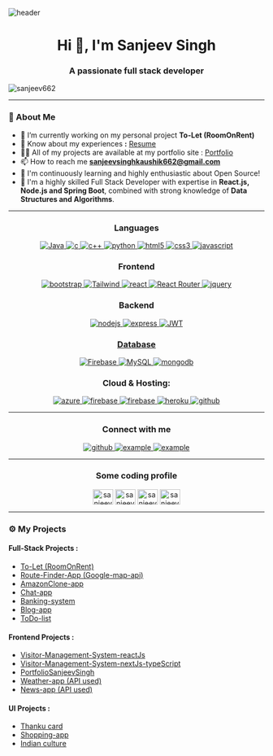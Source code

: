 ![header](https://user-images.githubusercontent.com/59575502/127335491-fdba1874-e943-4d3c-ab8c-678ffe22f8b8.png)

<a href="https://mahiiverse-portfolio.000webhostapp.com/" target="_blank"></a>

<h1 align="center">Hi 👋, I'm Sanjeev Singh</h1>

<h3 align="center">A passionate full stack developer</h3>

<!--[![Typing SVG](https://readme-typing-svg.herokuapp.com?duration=10000&center=true&vCenter=true&width=800&height=30&lines=Hello+this+is+Sanjeev%2C+Welcome+to+my+Github+page.)](https://git.io/typing-svg) -->

<p align="left"> <img src="https://komarev.com/ghpvc/?username=sanjeev662&label=Profile%20views&color=0e75b6&style=flat" alt="sanjeev662" /> </p>

---
### 👦 About Me
- 🔭 I’m currently working on my personal project **To-Let (RoomOnRent)**
- 📄 Know about my experiences **:** <a href="https://drive.google.com/file/d/1owTJHwvsvIn8PpVRFsKLpSqQIarMIKe9/view" target="_blank">Resume</a>
- 👨‍💻 All of my projects are available at my portfolio site : [Portfolio](https://portfolio-sanjeev-singh.vercel.app/)
- 📫 How to reach me **sanjeevsinghkaushik662@gmail.com**
- 🎯 I'm continuously learning and highly enthusiastic about Open Source!
- 💫 I'm a highly skilled Full Stack Developer with expertise in <strong>React.js, Node.js and Spring Boot</strong>, combined with strong knowledge of <strong>Data Structures
and Algorithms</strong>.

---

<h3 align="center">Languages</h3>
<p align="center">
  <a href="https://www.java.com" target="_blank" rel="noreferrer"> 
   <img src="https://img.shields.io/badge/java%20programming-%2338B2AC.svg?style=for-the-badge&logo=java&logoColor=white"
      alt="Java"/> 
  </a>
  <a href="https://www.cprogramming.com/" target="_blank"> 
    <img src="https://img.shields.io/badge/C%20programming-A8B9CC.svg?style=for-the-badge&logo=c&logoColor=white"
      alt="c"/>
  </a>
  <a href="https://www.cprogramming.com/" target="_blank"> 
    <img src="https://img.shields.io/badge/c++-%2300599C.svg?style=for-the-badge&logo=c%2B%2B&logoColor=white"
      alt="c++"/>
  </a>
  <a href="https://www.python.org" target="_blank"> 
    <img src="https://img.shields.io/badge/python-3670A0?style=for-the-badge&logo=python&logoColor=ffdd54" 
      alt="python"/> 
  </a>
  <a href="https://www.w3.org/html/" target="_blank"> 
    <img src="https://img.shields.io/badge/html-E34F26.svg?style=for-the-badge&logo=html5&logoColor=white"
      alt="html5"/> 
  </a>
  <a href="https://www.w3schools.com/css/" target="_blank">
    <img src="https://img.shields.io/badge/css-1572B6.svg?style=for-the-badge&logo=css3&logoColor=white"
      alt="css3"/>
  </a>
  <a href="https://developer.mozilla.org/en-US/docs/Web/JavaScript" target="_blank"> 
    <img src="https://img.shields.io/badge/Javascript-F7DF1E.svg?style=for-the-badge&logo=javascript&logoColor=black"
      alt="javascript"/> 
  </a>
</p>

<h3 align="center">Frontend</h3>
<p align="center">
      <a href="https://getbootstrap.com" target="_blank">
    <img src="https://img.shields.io/badge/bootstrap-7952B3.svg?style=for-the-badge&logo=bootstrap&logoColor=white"
      alt="bootstrap"/>
  </a>
  <a href="https://tailwindcss.com/" target="_blank">
    <img src="https://img.shields.io/badge/tailwindcss-%2338B2AC.svg?style=for-the-badge&logo=tailwind-css&logoColor=white"
      alt="Tailwind"/>
  </a>
  <a href="https://reactjs.org/" target="_blank"> 
    <img src="https://img.shields.io/badge/reactjs-61DAFB.svg?style=for-the-badge&logo=react&logoColor=black"
      alt="react"/> 
  </a>
  <a href="" target="_blank">
    <img src="https://img.shields.io/badge/React_Router-CA4245?style=for-the-badge&logo=react-router&logoColor=white" alt="React Router"/> 
  </a>
  <a href="https://jquery.com/" target="_blank">
    <img src="https://img.shields.io/badge/jquery-0769AD.svg?style=for-the-badge&logo=jquery&logoColor=white" alt="jquery"/> 
  </a> 
 
</p>

<h3 align="center">Backend</h3>
<p align="center">
  <a href="https://nodejs.org" target="_blank"> 
    <img src="https://img.shields.io/badge/node.js-339933.svg?style=for-the-badge&logo=nodedotjs&logoColor=white"
      alt="nodejs"/> 
  </a>
  <a href="https://expressjs.com" target="_blank">
    <img src="https://img.shields.io/badge/express-000000.svg?style=for-the-badge&logo=express&logoColor=white"
      alt="express" />
  <a href="https://expressjs.com" target="_blank">
    <img src="https://img.shields.io/badge/JWT-black?style=for-the-badge&logo=JSON%20web%20tokens"
      alt="JWT" />
</p>

<h3 align="center">Database</h3>
<p align="center">
  <a href="" target="_blank"> 
    <img src="https://img.shields.io/badge/firebase-%23039BE5.svg?style=for-the-badge&logo=firebase"
      alt="Firebase"/> 
  </a>
  <a href="" target="_blank"> 
    <img src="https://img.shields.io/badge/mysql-%2300000f.svg?style=for-the-badge&logo=mysql&logoColor=white"
      alt="MySQL"/> 
  </a>
  <a href="https://www.mongodb.com/" target="_blank"> 
    <img src="https://img.shields.io/badge/mongodb-47A248.svg?style=for-the-badge&logo=mongodb&logoColor=white"
      alt="mongodb"/> 
  </a> 
</p>

<h3 align="center">Cloud & Hosting:</h3>
<p align="center">

  <a href="" target="_blank">
    <img  src="https://img.shields.io/badge/vercel-%23000000.svg?style=for-the-badge&logo=vercel&logoColor=white" alt="azure"/> 
  </a>
  <a href="https://firebase.google.com/" target="_blank">
    <img src="https://img.shields.io/badge/firebase-FFCA28.svg?style=for-the-badge&logo=firebase&logoColor=black" alt="firebase"/>
  </a>
  <a href="https://netlify.com/" target="_blank">
    <img src="https://img.shields.io/badge/netlify-00C7B7.svg?style=for-the-badge&logo=netlify&logoColor=black" alt="firebase"/>
  </a>
  <a href="https://heroku.com" target="_blank"> 
    <img src="https://img.shields.io/badge/heroku-430098.svg?style=for-the-badge&logo=heroku&logoColor=white"
      alt="heroku"/> 
  </a>
    <a href="https://github.com/sanjeev662" target="_blank">
    <img src="https://img.shields.io/badge/github-181717.svg?style=for-the-badge&logo=github&logoColor=white" alt="github" />
  </a> 
</p>

----

<h3 align="center">Connect with me</h3>

<div style="margin-top:10px" align="center">
  <div>
       <a href="https://github.com/sanjeev662" target="_blank">
    <img src="https://img.shields.io/badge/github-181717.svg?style=for-the-badge&logo=github&logoColor=white" alt="github" />
  </a>
    <a  href="https://www.linkedin.com/in/sanjeev662" target="_blank">
      <img src="https://img.shields.io/badge/Linked%20In-0A66C2.svg?style=for-the-badge&logo=linkedin&logoColor=white" alt="example"/>
    </a>
    <a  href="mailto:sanjeevsinghkaushik662@gmail.com" target="_blank">
      <img src="https://img.shields.io/badge/Gmail-D14836?style=for-the-badge&logo=gmail&logoColor=white" alt="example"/>
    </a>
  </div>
</div>

<hr>

<h3 align="center">Some coding profile</h3>
<p align="center">
<a href="https://www.codechef.com/users/sanjeev662" target="blank"><img align="center" src="https://cdn.jsdelivr.net/npm/simple-icons@3.1.0/icons/codechef.svg" alt="sanjeev662" height="30" width="40" /></a>
<a href="https://www.hackerrank.com/sanjeev662" target="blank"><img align="center" src="https://raw.githubusercontent.com/rahuldkjain/github-profile-readme-generator/master/src/images/icons/Social/hackerrank.svg" alt="sanjeev662" height="30" width="40" /></a>
<a href="https://codeforces.com/profile/sanjeev662" target="blank"><img align="center" src="https://raw.githubusercontent.com/rahuldkjain/github-profile-readme-generator/master/src/images/icons/Social/codeforces.svg" alt="sanjeev662" height="30" width="40" /></a>
<a href="https://auth.geeksforgeeks.org/user/sanjeev662" target="blank"><img align="center" src="https://raw.githubusercontent.com/rahuldkjain/github-profile-readme-generator/master/src/images/icons/Social/geeks-for-geeks.svg" alt="sanjeev662" height="30" width="40" /></a>
</p>

---

### ⚙️ My Projects 

#### Full-Stack Projects :
* [To-Let (RoomOnRent)](https://github.com/sanjeev662/ToLet-RoomOnRent)
* [Route-Finder-App (Google-map-api)](https://github.com/sanjeev662/Route-Finder-Application)
* [AmazonClone-app](https://github.com/sanjeev662/Amazon-Clone-App)
* [Chat-app](https://github.com/sanjeev662/Clone-Chat-App)
* [Banking-system](https://github.com/sanjeev662/BankingSystem)
* [Blog-app](https://github.com/sanjeev662/blog_app)
* [ToDo-list](https://github.com/sanjeev662/ToDoList)

#### Frontend Projects :

* [Visitor-Management-System-reactJs](https://github.com/sanjeev662/visitor-management-system-react)
* [Visitor-Management-System-nextJs-typeScript](https://github.com/sanjeev662/visitor-management-system-nextjs)
* [PortfolioSanjeevSingh](https://github.com/sanjeev662/PortfolioSanjeevSingh)
* [Weather-app (API used)](https://github.com/sanjeev662/weather-app)
* [News-app (API used)](https://github.com/sanjeev662/newsapp)

#### UI Projects :

* [Thanku card](https://github.com/sanjeev662/thankugreetingcard)
* [Shopping-app](https://github.com/sanjeev662/onlineshop.github.io)
* [Indian culture](https://github.com/sanjeev662/IndianCulture)

<!-- <hr> -->

<!-- <h3 align="left">Most used Languages:</h3>
<p><img align="center" src="https://github-readme-stats.vercel.app/api/top-langs?username=sanjeev662&show_icons=true&locale=en&layout=compact" alt="sanjeev662" /></p> -->

<!-- <p align="center"><img align="center" src="https://github-readme-streak-stats.herokuapp.com/?user=sanjeev662&" alt="sanjeev662" /></p> -->
    
    
<!-- <p align="left"> <a href="https://github.com/ryo-ma/github-profile-trophy"><img src="https://github-profile-trophy.vercel.app/?username=sanjeev662" alt="sanjeev662" /></a> </p> -->
